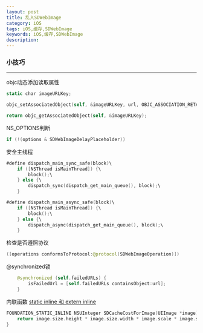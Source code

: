```yaml
---
layout: post
title: 乱入SDWebImage
category: iOS
tags: iOS,缓存,SDWebImage
keywords: iOS,缓存,SDWebImage
description:
---
```



###	小技巧
---

objc动态添加读取属性
	
```swift
static char imageURLKey;

objc_setAssociatedObject(self, &imageURLKey, url, OBJC_ASSOCIATION_RETAIN_NONATOMIC);

return objc_getAssociatedObject(self, &imageURLKey);
```

NS_OPTIONS判断

```swift
if (!(options & SDWebImageDelayPlaceholder))
```

安全主线程

```swift
#define dispatch_main_sync_safe(block)\
    if ([NSThread isMainThread]) {\
        block();\
    } else {\
        dispatch_sync(dispatch_get_main_queue(), block);\
    }

#define dispatch_main_async_safe(block)\
    if ([NSThread isMainThread]) {\
        block();\
    } else {\
        dispatch_async(dispatch_get_main_queue(), block);\
    }
```

检查是否遵照协议

```swift
([operations conformsToProtocol:@protocol(SDWebImageOperation)])
```

@synchronized锁

```swift
    @synchronized (self.failedURLs) {
        isFailedUrl = [self.failedURLs containsObject:url];
    }
```

内联函数
[static inline 和 extern inline](http://leonyue.github.io/2016/05/19/static-inline-extern-inline.html)

```swift
FOUNDATION_STATIC_INLINE NSUInteger SDCacheCostForImage(UIImage *image) {
    return image.size.height * image.size.width * image.scale * image.scale;
}
```